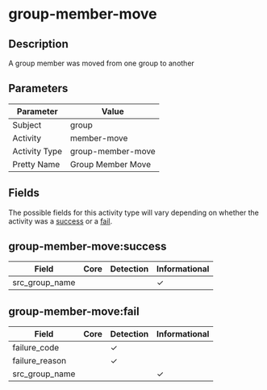 group-member-move
=================

Description
-----------
A group member was moved from one group to another

Parameters
----------
| Parameter     | Value             |
| ------------- | ----------------- |
| Subject       | group             |
| Activity      | member-move       |
| Activity Type | group-member-move |
| Pretty Name   | Group Member Move |


Fields
------

The possible fields for this activity type will vary depending on whether the activity was a [success](#group-member-movesuccess) or a [fail](#group-member-movefail).


group-member-move:success
-------------------------

| Field          | Core | Detection | Informational |
| -------------- | ---- | --------- | ------------- |
| src_group_name |      |           | &#10003;      |

group-member-move:fail
----------------------

| Field          | Core | Detection | Informational |
| -------------- | ---- | --------- | ------------- |
| failure_code   |      | &#10003;  |               |
| failure_reason |      | &#10003;  |               |
| src_group_name |      |           | &#10003;      |